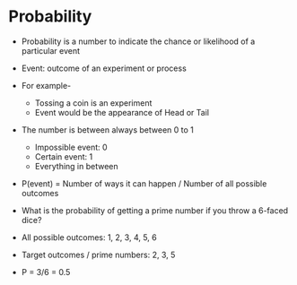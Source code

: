 # Probability

- Probability is a number to indicate the chance or likelihood of a particular event
- Event: outcome of an experiment or process
- For example-
  - Tossing a coin is an experiment
  - Event would be the appearance of Head or Tail
- The number is between always between 0 to 1
  - Impossible event: 0
  - Certain event: 1
  - Everything in between
- P(event) = Number of ways it can happen / Number of all possible outcomes

- What is the probability of getting a prime number if you throw a 6-faced dice?
- All possible outcomes: 1, 2, 3, 4, 5, 6
- Target outcomes / prime numbers: 2, 3, 5
- P = 3/6 = 0.5
